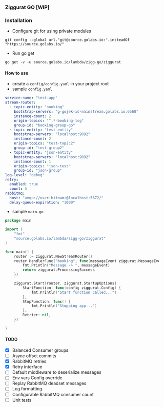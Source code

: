 ### Ziggurat GO [WIP]

### Installation
- Configure git for using private modules
```shell script
git config --global url."git@source.golabs.io:".insteadOf "https://source.golabs.io/"
```
- Run go get
```shell script
go get -v -u source.golabs.io/lambda/zigg-go/ziggurat                                                                                                                                                          
```

#### How to use
- create a `config/config.yaml` in your project root
- sample `config.yaml`
```yaml
service-name: "test-app"
stream-router:
  - topic-entity: "booking"
    bootstrap-servers: "g-gojek-id-mainstream.golabs.io:6668"
    instance-count: 2
    origin-topics: "^.*-booking-log"
    group-id: "booking-group-go"
  - topic-entity: "test-entity"
    bootstrap-servers: "localhost:9092"
    instance-count: 2
    origin-topics: "test-topic2"
    group-id: "test-group2"
  - topic-entity: "json-entity"
    bootstrap-servers: "localhost:9092"
    instance-count: 1
    origin-topics: "json-test"
    group-id: "json-group"
log-level: "debug"
retry:
  enabled: true
  count: 5
rabbitmq:
  host: "amqp://user:bitnami@localhost:5672/"
  delay-queue-expiration: "1000"
```

- sample `main.go`

```go
package main

import (
	"fmt"
	"source.golabs.io/lambda/zigg-go/ziggurat"
)

func main() {
	router := ziggurat.NewStreamRouter()
	router.HandlerFunc("booking", func(messageEvent ziggurat.MessageEvent) ziggurat.ProcessStatus {
		fmt.Println("Message -> ", messageEvent)
		return ziggurat.ProcessingSuccess
	})

	ziggurat.Start(router, ziggurat.StartupOptions{
		StartFunction: func(config ziggurat.Config) {
			fmt.Println("Start function called...")
		},
		StopFunction: func() {
			fmt.Println("Stopping app...")
		},
		Retrier: nil,
	})

}
```
 


#### TODO
- [x] Balanced Consumer groups
- [ ] Async offset commits
- [x] RabbitMQ retries
- [x] Retry interface
- [ ] Default middleware to deserialize messages
- [ ] Env vars Config override
- [ ] Replay RabbitMQ deadset messages
- [ ] Log formatting
- [ ] Configurable RabbitMQ consumer count
- [ ] Unit tests
